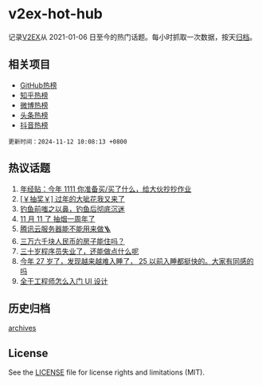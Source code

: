 # v2ex-hot-hub

 记录[V2EX](https://www.v2ex.com/)从 2021-01-06 日至今的热门话题。每小时抓取一次数据，按天[归档](archives)。
 
 ## 相关项目

- [GitHub热榜](https://github.com/lonnyzhang423/github-hot-hub)
- [知乎热榜](https://github.com/lonnyzhang423/zhihu-hot-hub)
- [微博热榜](https://github.com/lonnyzhang423/weibo-hot-hub)
- [头条热榜](https://github.com/lonnyzhang423/toutiao-hot-hub)
- [抖音热榜](https://github.com/lonnyzhang423/douyin-hot-hub)


 `更新时间：2024-11-12 10:08:13 +0800`

## 热议话题

1. [年经贴：今年 1111 你准备买/买了什么，给大伙抄抄作业](https://www.v2ex.com/t/1088478)
1. [[￥抽奖￥] 过年的大呲花我又来了](https://www.v2ex.com/t/1088617)
1. [钓鱼前嗤之以鼻，钓鱼后彻底沉迷](https://www.v2ex.com/t/1088573)
1. [11 月 11 了 抽烟一周年了](https://www.v2ex.com/t/1088416)
1. [腾讯云服务器能不能用来做🪜](https://www.v2ex.com/t/1088605)
1. [三万六千块人民币的房子能住吗？](https://www.v2ex.com/t/1088705)
1. [三十岁程序员失业了，还能做点什么呢](https://www.v2ex.com/t/1088455)
1. [今年 27 岁了，发现越来越难入睡了， 25 以前入睡都挺快的。大家有同感的吗](https://www.v2ex.com/t/1088570)
1. [全干工程师怎么入门 UI 设计](https://www.v2ex.com/t/1088434)

## 历史归档

[archives](archives)

## License

See the [LICENSE](LICENSE) file for license rights and limitations (MIT).
